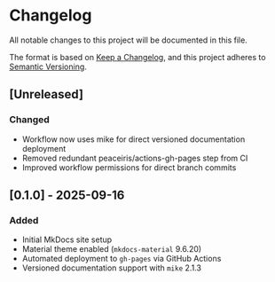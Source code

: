 # Changelog

All notable changes to this project will be documented in this file.

The format is based on [Keep a Changelog](https://keepachangelog.com/en/1.1.0/), and this project adheres to [Semantic Versioning](https://semver.org/spec/v2.0.0.html).

## [Unreleased]

### Changed
- Workflow now uses mike for direct versioned documentation deployment
- Removed redundant peaceiris/actions-gh-pages step from CI
- Improved workflow permissions for direct branch commits

## [0.1.0] - 2025-09-16
### Added
- Initial MkDocs site setup
- Material theme enabled (`mkdocs-material` 9.6.20)
- Automated deployment to `gh-pages` via GitHub Actions
- Versioned documentation support with `mike` 2.1.3

